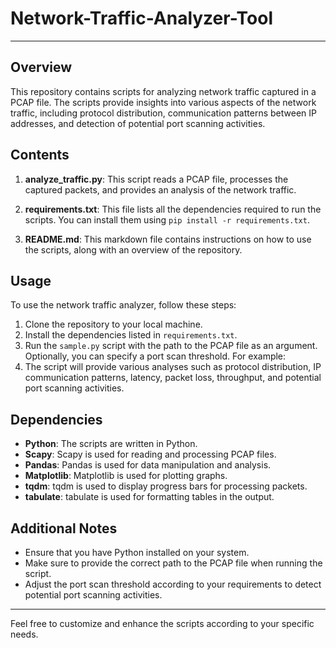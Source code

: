 # Network-Traffic-Analyzer-Tool


---

## Overview
This repository contains scripts for analyzing network traffic captured in a PCAP file. The scripts provide insights into various aspects of the network traffic, including protocol distribution, communication patterns between IP addresses, and detection of potential port scanning activities.

## Contents
1. **analyze_traffic.py**: This script reads a PCAP file, processes the captured packets, and provides an analysis of the network traffic.
   
2. **requirements.txt**: This file lists all the dependencies required to run the scripts. You can install them using `pip install -r requirements.txt`.

3. **README.md**: This markdown file contains instructions on how to use the scripts, along with an overview of the repository.

## Usage
To use the network traffic analyzer, follow these steps:

1. Clone the repository to your local machine.
2. Install the dependencies listed in `requirements.txt`.
3. Run the `sample.py` script with the path to the PCAP file as an argument. Optionally, you can specify a port scan threshold. For example:
4. The script will provide various analyses such as protocol distribution, IP communication patterns, latency, packet loss, throughput, and potential port scanning activities.

## Dependencies
- **Python**: The scripts are written in Python.
- **Scapy**: Scapy is used for reading and processing PCAP files.
- **Pandas**: Pandas is used for data manipulation and analysis.
- **Matplotlib**: Matplotlib is used for plotting graphs.
- **tqdm**: tqdm is used to display progress bars for processing packets.
- **tabulate**: tabulate is used for formatting tables in the output.

## Additional Notes
- Ensure that you have Python installed on your system.
- Make sure to provide the correct path to the PCAP file when running the script.
- Adjust the port scan threshold according to your requirements to detect potential port scanning activities.

---

Feel free to customize and enhance the scripts according to your specific needs. 

